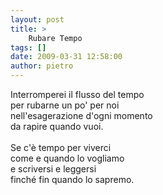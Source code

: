 ```yaml
---
layout: post
title: >
    Rubare Tempo
tags: []
date: 2009-03-31 12:58:00
author: pietro
---
```

Interromperei il flusso del tempo<br/>per rubarne un po' per noi<br/>nell'esagerazione d'ogni momento<br/>da rapire quando vuoi.<br/><br/>Se c'è tempo per viverci<br/>come e quando lo vogliamo<br/>e scriversi e leggersi<br/>finché fin quando lo sapremo.
